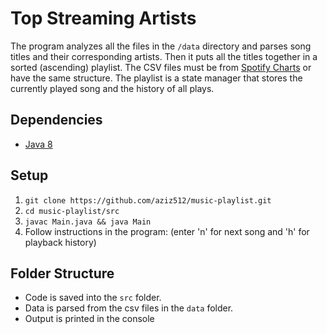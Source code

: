 # Top Streaming Artists

The program analyzes all the files in the `/data` directory and parses song titles and their corresponding artists. Then it puts all the titles together in a sorted (ascending) playlist. The CSV files must be from [Spotify Charts](https://spotifycharts.com/) or have the same structure.
The playlist is a state manager that stores the currently played song and the history of all plays.
## Dependencies

* [Java 8](https://docs.oracle.com/javase/8/docs/api/index.html)

## Setup
1) `git clone https://github.com/aziz512/music-playlist.git`
2) `cd music-playlist/src`
3) `javac Main.java && java Main` 
4) Follow instructions in the program: (enter 'n' for next song and 'h' for playback history)

## Folder Structure

* Code is saved into the `src` folder.
* Data is parsed from the csv files in the `data` folder.
* Output is printed in the console